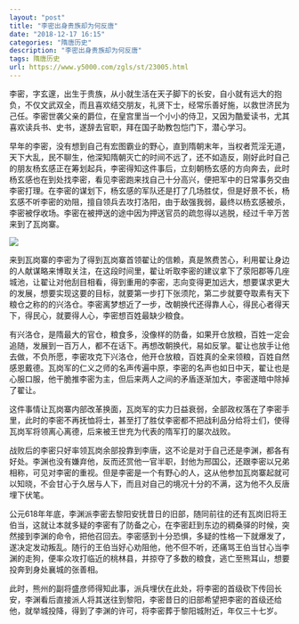 ```yaml
---
layout: "post"
title: "李密出身贵族却为何反唐"
date: "2018-12-17 16:15"
categories: "隋唐历史"
description: "李密出身贵族却为何反唐"
tags: 隋唐历史
url: https://www.y5000.com/zgls/st/23005.html
---
```






李密，字玄邃，出生于贵族，从小就生活在天子脚下的长安，自小就有远大的抱负，不仅文武双全，而且喜欢结交朋友，礼贤下士，经常乐善好施，以救世济民为己任。李密世袭父亲的爵位，在皇宫里当一个小小的侍卫，又因为酷爱读书，尤其喜欢读兵书、史书，遂辞去官职，拜在国子助教包恺门下，潜心学习。

早年的李密，没有想到自己有宏图霸业的野心，直到隋朝末年，当权者荒淫无道，天下大乱，民不聊生，他深知隋朝灭亡的时间不远了，还不如造反，刚好此时自己的朋友杨玄感正在筹划起兵，李密得知这件事后，立刻朝杨玄感的方向奔去，此时杨玄感也在到处找李密，看见李密跑来找自己十分高兴，便把军中的日常事务交由李密打理。在李密的谋划下，杨玄感的军队还是打了几场胜仗，但是好景不长，杨玄感不听李密的劝阻，擅自领兵去攻打洛阳，由于敌强我弱，最终以杨玄感被杀，李密被俘收场。李密在被押送的途中因为押送官员的疏忽得以逃脱，经过千辛万苦来到了瓦岗寨。

![](https://img.y5000.com/uploads/allimg/170627/1409231N1-0.jpg)

来到瓦岗寨的李密为了得到瓦岗寨首领翟让的信赖，真是煞费苦心，利用翟让身边的人献谋略来博取关注，在这段时间里，翟让听取李密的建议拿下了荥阳郡等几座城池，让翟让对他刮目相看，得到重用的李密，志向变得更加远大，想要谋求更大的发展，想要实现这要的目标，就要第一步打下张须陀，第二步就要夺取素有天下粮仓之称的的兴洛仓。李密离梦想近了一步，改朝换代还得靠人心，得民心者得天下，得民心，就要得人心，李密想百姓最缺少粮食。

有兴洛仓，是隋最大的官仓，粮食多，没像样的防备，如果开仓放粮，百姓一定会追随，发展到一百万人，都不在话下。再想改朝换代，易如反掌。翟让也放手让他去做，不负所愿，李密攻克下兴洛仓，他开仓放粮，百姓真的全来领粮，百姓自然感恩戴德。瓦岗军的仁义之师的名声传遍中原，李密的名声也如日中天，翟让也是心服口服，他干脆推李密为主，但后来两人之间的矛盾逐渐加大，李密遂暗中除掉了翟让。

这件事情让瓦岗寨内部改革换面，瓦岗军的实力日益衰弱，全部政权落在了李密手里，此时的李密不再抚恤将士，甚至打了胜仗李密都不把战利品分给将士们，使得瓦岗军将领离心离德，后来被王世充为代表的隋军打的屡次战败。

战败后的李密只好率领瓦岗余部投靠到李唐，这不论是对于自己还是李渊，都各有好处。李渊也没有嫌弃他，反而还赏他一官半职，封他为邢国公，还跟李密以兄弟相称，可见对李密的重视。但是李密是一个有野心的人，这从他参加瓦岗寨起就可以知晓，不会甘心于久居与人下，而且对自己的境况十分的不满，这为他不久反唐埋下伏笔。

公元618年年底，李渊派李密去黎阳安抚昔日的旧部，随同前往的还有瓦岗旧将王伯当，这就让本就多疑的李密有了防备之心，在李密赶到东边的稠桑驿的时候，突然接到李渊的命令，把他召回去。李密感到十分恐惧，多疑的性格一下就爆发了，遂决定发动叛乱。随行的王伯当好心劝阻他，他不但不听，还痛骂王伯当甘心当李渊的走狗，便率众攻打临近的桃林县，并掠夺了多数的粮食，逃亡至熊耳山，想要投奔到身处襄城的张善相。

此时，熊州的副将盛彦师得知此事，派兵埋伏在此处，将李密的首级砍下传回长安，李渊看后直接派人将其送往到黎阳，李密昔日的旧部希望把李密的首级还给他，就举城投降，得到了李渊的许可，将李密葬于黎阳城附近，年仅三十七岁。
